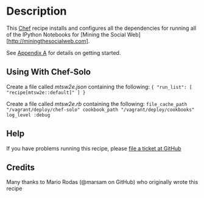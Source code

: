 # Description

This [Chef](http://www.opscode.com/chef/) recipe installs and configures all the dependencies for running all of the IPython Notebooks for [Mining the Social Web][http://miningthesocialweb.com].

See [Appendix A](http://nbviewer.ipython.org/urls/raw.github.com/ptwobrussell/Mining-the-Social-Web-2nd-Edition/master/ipynb/_Appendix%20A%20-%20Virtual%20Machine%20Experience.ipynb) for details on getting started.

## Using With Chef-Solo

Create a file called _mtsw2e.json_ containing the following:
`{ "run_list": [ "recipe[mtsw2e::default]" ] }`

Create a file called _mtsw2e.rb_ containing the following:
`file_cache_path "/vagrant/deploy/chef-solo" cookbook_path "/vagrant/deploy/cookbooks" log_level :debug`

## Help

If you have problems running this recipe, please [file a ticket at GitHub](https://github.com/ptwobrussell/Mining-the-Social-Web-2nd-Edition/issues)

## Credits

Many thanks to Mario Rodas (@marsam on GitHub) who originally wrote this recipe
